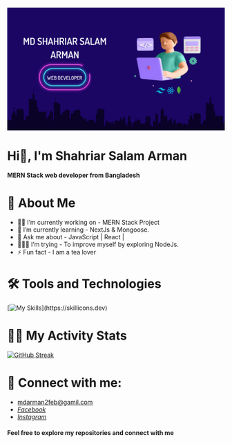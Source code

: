 [![An old rock in the desert](https://raw.githubusercontent.com/Md-Arman01/Md-Arman01/main/Banner/_Electric%20Neon%20Podcast%20Youtube%20Banner.png "Shiprock, New Mexico by Beau Rogers")](https://www.flickr.com/photos/beaurogers/31833779864/in/photolist-Qv3rFw-34mt9F-a9Cmfy-5Ha3Zi-9msKdv-o3hgjr-hWpUte-4WMsJ1-KUQ8N-deshUb-vssBD-6CQci6-8AFCiD-zsJWT-nNfsgB-dPDwZJ-bn9JGn-5HtSXY-6CUhAL-a4UTXB-ugPum-KUPSo-fBLNm-6CUmpy-4WMsc9-8a7D3T-83KJev-6CQ2bK-nNusHJ-a78rQH-nw3NvT-7aq2qf-8wwBso-3nNceh-ugSKP-4mh4kh-bbeeqH-a7biME-q3PtTf-brFpgb-cg38zw-bXMZc-nJPELD-f58Lmo-bXMYG-bz8AAi-bxNtNT-bXMYi-bXMY6-bXMYv)


# Hi👋, I'm Shahriar Salam Arman

#### MERN Stack web developer from Bangladesh

# 🙂 About Me

<ul>
  <li>👷🏼 I’m currently working on - MERN Stack Project</li>
  <li>📖 I’m currently learning - NextJs & Mongoose.</li>
  <li>🙏 Ask me about - JavaScript | React | </li>
  <li>🧑🏼‍🔧 I’m trying - To improve myself by exploring NodeJs.</li>
  <li>⚡ Fun fact - I am a tea lover</li>
</ul>


# 🛠️ Tools and Technologies
[![My Skills](https://skillicons.dev/icons?i=html,css,tailwind,js,react,firebase,nodejs,express,mongodb,vercel,figma,vscode,github,)](https://skillicons.dev)

# 👨‍💻 My Activity Stats

[![GitHub Streak](https://github-readme-streak-stats.herokuapp.com?user=Md-Arman01&theme=tokyonight&hide_border=true&card_width=845&ring=FB65DF&currStreakNum=2CF3F2&background=1B0664&sideNums=2CF3F2)](https://git.io/streak-stats)


# 👋 Connect with me:
- <mdarman2feb@gamil.com>
- *[Facebook](https://www.facebook.com/profile.php?id=100023522562335&mibextid=ZbWKwL)*
- *[Instagram](https://instagram.com/mdarman2feb?igshid=NGVhN2U2NjQ0Yg==)*

#### Feel free to explore my repositories and connect with me 


